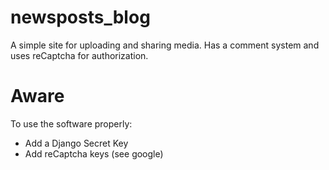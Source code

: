 # newsposts_blog

A simple site for uploading and sharing media. Has a comment system and uses reCaptcha for authorization.

# Aware
To use the software properly:
- Add a Django Secret Key
- Add reCaptcha keys (see google)
